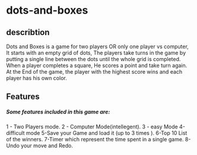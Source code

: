 # dots-and-boxes
## describtion
Dots and Boxes is a game for two players OR only one player vs computer, It starts with an empty grid of 
dots, The players take turns in the game by putting a single line between the dots until the whole grid is 
completed. When a player completes a square, He scores a point and take turn again. At the End of the game, the player 
with the highest score wins and each player has his own color.

## Features
##### Some features included in this game are:
1 - Two Players mode.
2 - Computer Mode(intellegent).
3 - easy Mode
4-difficult mode
5-Save your Game and load it (up to 3 times ).
6-Top 10 List of the winners.
7-Timer which represent the time spent in a single game.
8- Undo your move and Redo.
